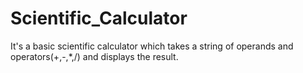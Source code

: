 # Scientific_Calculator
It's a basic scientific calculator which takes a string of operands and operators(+,-,*,/) and displays the result.
